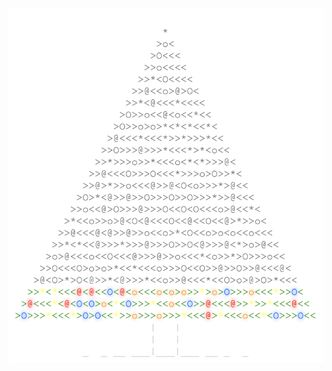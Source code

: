 <img align="left" style="float: left;" src="progress.png" width="530px">

<pre>
&nbsp;
&nbsp;
&nbsp;
&nbsp;
&nbsp;
&nbsp;
&nbsp;
&nbsp;
&nbsp;
&nbsp;
&nbsp;
&nbsp;
&nbsp;
&nbsp;
&nbsp;
&nbsp;
&nbsp;
&nbsp;
&nbsp;
&nbsp;
&nbsp;
&nbsp;
<a href='day/3'>Day 3: Perfectly Spherical Houses in a Vacuum</a>
<a href='day/2'>Day 2: I Was Told There Would Be No Math</a>
<a href='day/1'>Day 1: Not Quite Lisp</a>
&nbsp;
&nbsp;
&nbsp;
</pre>
